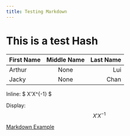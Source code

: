 ```yaml
---
title: Testing Markdown
---
```


# This is a test Hash

|First Name|Middle Name| Last Name |
|:---------|:---------:|----------:|
|Arthur    |None| Lui       |
|Jacky     |None| Chan      |

Inline: $ X'X^{-1} $

Display:
$$ X'X^{-1} $$

[Markdown Example](http://www.unexpected-vortices.com/sw/rippledoc/quick-markdown-example.html)
